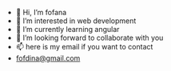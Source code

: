 - 👋 Hi, I’m fofana
- 👀 I’m interested in web development
- 🌱 I’m currently learning angular
- 💞️ I’m looking forward to collaborate with you
- 📫 here is my email if you want to contact
- fofdina@gmail.com


